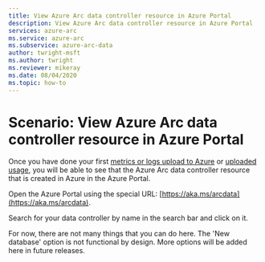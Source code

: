 ```yaml
---
title: View Azure Arc data controller resource in Azure Portal
description: View Azure Arc data controller resource in Azure Portal
services: azure-arc
ms.service: azure-arc
ms.subservice: azure-arc-data
author: twright-msft
ms.author: twright
ms.reviewer: mikeray
ms.date: 08/04/2020
ms.topic: how-to
---
```


# Scenario: View Azure Arc data controller resource in Azure Portal

Once you have done your first [metrics or logs upload to Azure](upload-metrics-and-logs-to-azure-monitor.md) or [uploaded usage](view-billing-data-in-azure.md), you will be able to see that the Azure Arc data controller resource that is created in Azure in the Azure Portal.

Open the Azure Portal using the special URL:  [https://aka.ms/arcdata](https://aka.ms/arcdata).

Search for your data controller by name in the search bar and click on it.

For now, there are not many things that you can do here.  The 'New database' option is not functional by design.  More options will be added here in future releases.
